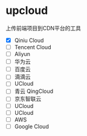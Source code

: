 # upcloud

上传前端项目到CDN平台的工具

- [x] Qiniu Cloud
- [ ] Tencent Cloud
- [ ] Aliyun
- [ ] 华为云
- [ ] 百度云
- [ ] 滴滴云
- [ ] UCloud
- [ ] 青云 QingCloud
- [ ] 京东智联云
- [ ] UCloud
- [ ] UCloud
- [ ] AWS
- [ ] Google Cloud
